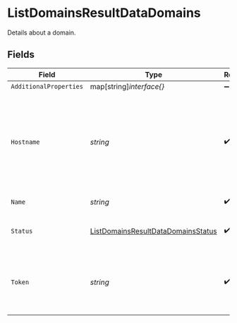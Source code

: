 # ListDomainsResultDataDomains

Details about a domain.


## Fields

| Field                                                                                           | Type                                                                                            | Required                                                                                        | Description                                                                                     | Example                                                                                         |
| ----------------------------------------------------------------------------------------------- | ----------------------------------------------------------------------------------------------- | ----------------------------------------------------------------------------------------------- | ----------------------------------------------------------------------------------------------- | ----------------------------------------------------------------------------------------------- |
| `AdditionalProperties`                                                                          | map[string]*interface{}*                                                                        | :heavy_minus_sign:                                                                              | N/A                                                                                             |                                                                                                 |
| `Hostname`                                                                                      | *string*                                                                                        | :heavy_check_mark:                                                                              | The hostname to add to your domain's DNS records as a TXT record to verify the domain.          | nfverify1608026055                                                                              |
| `Name`                                                                                          | *string*                                                                                        | :heavy_check_mark:                                                                              | The domain name.                                                                                | example.com                                                                                     |
| `Status`                                                                                        | [ListDomainsResultDataDomainsStatus](../../models/shared/listdomainsresultdatadomainsstatus.md) | :heavy_check_mark:                                                                              | The status of the domain verification.                                                          | verified                                                                                        |
| `Token`                                                                                         | *string*                                                                                        | :heavy_check_mark:                                                                              | The token to add as the content of the TXT record to verify the domain.                         | e596987b52855a4a773ef580ce2985d7746b37ce8b2a443d20fa27b913d8f57                                 |